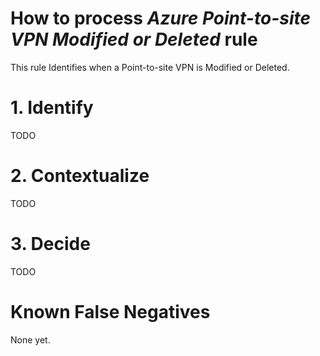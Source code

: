 # How to process *Azure Point-to-site VPN Modified or Deleted* rule
This rule Identifies when a Point-to-site VPN is Modified or Deleted.

# 1. Identify
TODO

# 2. Contextualize
TODO

# 3. Decide
TODO

# Known False Negatives
None yet.
